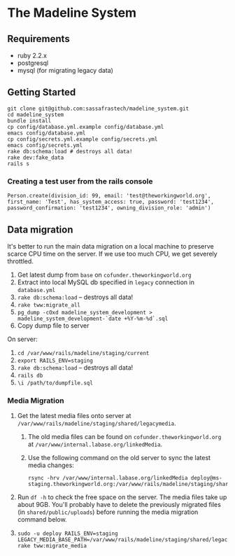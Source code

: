 # The Madeline System

## Requirements
* ruby 2.2.x
* postgresql
* mysql (for migrating legacy data)

## Getting Started
    git clone git@github.com:sassafrastech/madeline_system.git
    cd madeline_system
    bundle install
    cp config/database.yml.example config/database.yml
    emacs config/database.yml
    cp config/secrets.yml.example config/secrets.yml
    emacs config/secrets.yml
    rake db:schema:load # destroys all data!
    rake dev:fake_data
    rails s

### Creating a test user from the rails console
    Person.create(division_id: 99, email: 'test@theworkingworld.org', first_name: 'Test', has_system_access: true, password: 'test1234', password_confirmation: 'test1234', owning_division_role: 'admin')

## Data migration
It's better to run the main data migration on a local machine to preserve scarce CPU time on the server. If we use too much CPU, we get severely throttled.

1. Get latest dump from `base` on `cofunder.theworkingworld.org`
2. Extract into local MySQL db specified in `legacy` connection in `database.yml`
3. `rake db:schema:load` – destroys all data!
4. `rake tww:migrate_all`
5. ``pg_dump -cOxd madeline_system_development > madeline_system_development-`date +%Y-%m-%d`.sql``
6. Copy dump file to server

On server:

1.  `cd /var/www/rails/madeline/staging/current`
2.  `export RAILS_ENV=staging`
3.  `rake db:schema:load` – destroys all data!
4.  `rails db`
5.  `\i /path/to/dumpfile.sql`

### Media Migration

1.  Get the latest media files onto server at `/var/www/rails/madeline/staging/shared/legacymedia`. 

    1.  The old media files can be found on `cofunder.theworkingworld.org` at `/var/www/internal.labase.org/linkedMedia`. 

    2.  Use the following command on the old server to sync the latest media changes:

        ```shell
        rsync -hrv /var/www/internal.labase.org/linkedMedia deploy@ms-staging.theworkingworld.org:/var/www/rails/madeline/staging/shared/legacymedia
        ```

2.  Run `df -h` to check the free space on the server. The media files take up about 9GB. You'll probably have to delete the previously migrated files (in `shared/public/uploads`) before running the media migration command below. 

3.  ```shell
    sudo -u deploy RAILS_ENV=staging LEGACY_MEDIA_BASE_PATH=/var/www/rails/madeline/staging/shared/legacymedia rake tww:migrate_media
    ```
